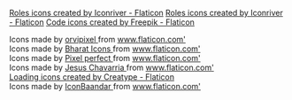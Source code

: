 <a href="https://www.flaticon.com/free-icons/roles" title="roles icons">Roles icons created by Iconriver - Flaticon</a>
<a href="https://www.flaticon.com/free-icons/roles" title="roles icons">Roles icons created by Iconriver - Flaticon</a>
<a href="https://www.flaticon.com/free-icons/code" title="code icons">Code icons created by Freepik - Flaticon</a>
<div> Icons made by <a href="https://www.flaticon.com/authors/orvipixel" title="orvipixel"> orvipixel </a> from <a href="https://www.flaticon.com/" title="Flaticon">www.flaticon.com'</a></div>
<div> Icons made by <a href="https://www.flaticon.com/authors/bharat-icons" title="Bharat Icons"> Bharat Icons </a> from <a href="https://www.flaticon.com/" title="Flaticon">www.flaticon.com'</a></div>
<div> Icons made by <a href="https://www.flaticon.com/authors/pixel-perfect" title="Pixel perfect"> Pixel perfect </a> from <a href="https://www.flaticon.com/" title="Flaticon">www.flaticon.com'</a></div>
<div> Icons made by <a href="https://www.flaticon.com/authors/jesus-chavarria" title="Jesus Chavarria"> Jesus Chavarria </a> from <a href="https://www.flaticon.com/" title="Flaticon">www.flaticon.com'</a></div>
<a href="https://www.flaticon.com/free-icons/loading" title="loading icons">Loading icons created by Creatype - Flaticon</a>
<div> Icons made by <a href="https://www.flaticon.com/authors/iconbaandar" title="IconBaandar"> IconBaandar </a> from <a href="https://www.flaticon.com/" title="Flaticon">www.flaticon.com'</a></div>